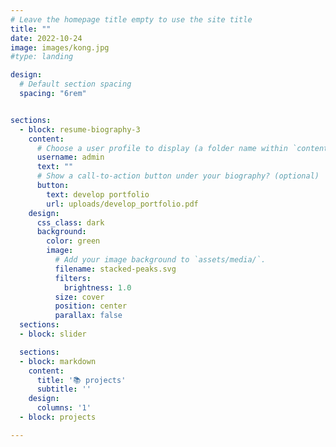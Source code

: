 ```yaml
---
# Leave the homepage title empty to use the site title
title: ""
date: 2022-10-24
image: images/kong.jpg
#type: landing

design:
  # Default section spacing
  spacing: "6rem"


sections:
  - block: resume-biography-3
    content:
      # Choose a user profile to display (a folder name within `content/authors/`)
      username: admin
      text: ""
      # Show a call-to-action button under your biography? (optional)
      button:
        text: develop portfolio
        url: uploads/develop_portfolio.pdf
    design:
      css_class: dark
      background:
        color: green
        image:
          # Add your image background to `assets/media/`.
          filename: stacked-peaks.svg
          filters:
            brightness: 1.0
          size: cover
          position: center
          parallax: false
  sections:
  - block: slider

  sections:
  - block: markdown
    content:
      title: '📚 projects'
      subtitle: ''
    design:
      columns: '1'
  - block: projects

---
```

